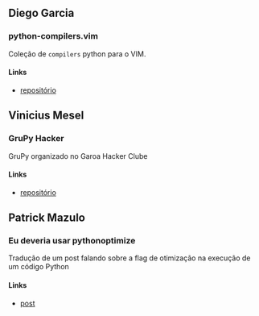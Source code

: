 ## Diego Garcia
### python-compilers.vim
Coleção de `compilers` python para o VIM.
#### Links
* [repositório](https://github.com/drgarcia1986/python-compilers.vim)

## Vinicius Mesel
### GruPy Hacker
GruPy organizado no Garoa Hacker Clube
#### Links
* [repositório](https://github.com/grupy-sp/encontros/blob/master/2016/2016-07-garoa.md)


## Patrick Mazulo
### Eu deveria usar pythonoptimize
Tradução de um post falando sobre a flag de otimização na execução de um código Python
#### Links
* [post](http://blog.dunderlabs.com/eu-deveria-usar-pythonoptimize.html)
